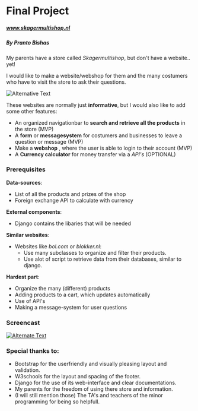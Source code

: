 # Final Project

##### www.skagermultishop.nl
##### By Pranto Bishas
My parents have a store called *Skagermultishop*, but don't have a website.. yet!

I would like to make a website/webshop for them and the many costumers who have to visit the store to ask their questions.

![Alternative Text](doc/sketch.png)

These websites are normally just **informative**, but I would also like to add some other features:

* An organized navigationbar to **search and retrieve all the products** in the store (MVP)
* A **form** or **messagesystem** for costumers and businesses to leave a question or message (MVP)
* Make a **webshop** , where the user is able to login to their account (MVP)
* A **Currency calculator** for money transfer via a *API's* (OPTIONAL)

### Prerequisites

**Data-sources**:
- List of all the products and prizes of the shop
- Foreign exchange API to calculate with currency

**External components**:
- Django contains the libaries that will be needed

**Similar websites**:
- Websites like *bol.com* or *blokker.nl*: 
    - Use many subclasses to organize and filter their products.
    - Use alot of script to retrieve data from their databases, similar to django.

**Hardest part**:
- Organize the many (different) products
- Adding products to a cart, which updates automatically
- Use of API's
- Making a message-system for user questions


### Screencast
[![Alternate Text](doc/screencast.png)](https://youtu.be/Ro4jhzQ-T8g "screencast")

### Special thanks to:
- Bootstrap for the userfriendly and visually pleasing layout and validation.
- W3schools for the layout and spacing of the footer.
- Django for the use of its web-interface and clear documentations.
- My parents for the freedom of using there store and information.
- (I will still mention those) The TA's and teachers of the minor programming for being so helpfull.
